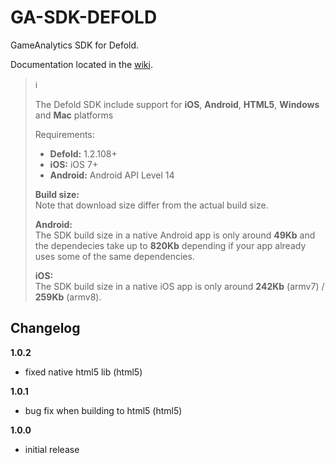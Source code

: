 # GA-SDK-DEFOLD
GameAnalytics SDK for Defold.

Documentation located in the [wiki](https://github.com/GameAnalytics/GA-SDK-DEFOLD/wiki).  

> :information_source:
>
> The Defold SDK include support for **iOS**, **Android**, **HTML5**, **Windows** and **Mac** platforms
>
> Requirements:
> * **Defold:** 1.2.108+  &nbsp;
> * **iOS:** iOS 7+ &nbsp;
> * **Android:** Android API Level 14 &nbsp;  
>   
> **Build size:**   
> Note that download size differ from the actual build size.   
>   
> **Android:**   
> The SDK build size in a native Android app is only around **49Kb** and the dependecies take up to **820Kb** depending if your app already uses some of the same dependencies.   
>   
> **iOS:**   
> The SDK build size in a native iOS app is only around **242Kb** (armv7) / **259Kb** (armv8).

Changelog
---------
<!--(CHANGELOG_TOP)-->
**1.0.2**
* fixed native html5 lib (html5)

**1.0.1**
* bug fix when building to html5 (html5)

**1.0.0**
* initial release

